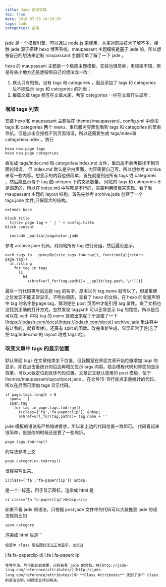 ```yaml
---
title: Jade 语法实践
toc: true
date: 2016-07-18 14:29:39
tags: Jade
categories: 前端
---
```


jade 是一个模板引擎，可以通过 node.js 来使用。本来对前端技术了解不多，接触 jade 源于搭建 hexo 博客系统。maupassant 主题模板是基于 jade 的，所以想按自己的想法来定制 maupassant 主题简单了解了一下 jade 。

hexo 的 maupassant 主题是一个极简主题模板，安装也很简单，用起来不错，但是有些小地方还是想按照自己的想法改一改：
1. 默认只有归档，没有 tags 和 categories ，而且添加了 tags 和 categories 后不能显示 tags 和 categories 的列表；
2. 每篇文章 tags 标签在文章末尾，希望 categories 一样在文章开头显示；

### 增加 tags 列表
安装 hexo 和 maupassant 主题后在 themes/maupassant/_ config.yml 中添加 tags 和 categories 两个 menu，重启服务界面能看到 tags 和 categories 的菜单导航。但是点击会报找不到页面错误，所以还需要生成 tags/index和categories/index 。执行
```
hexo new page tags
hexo new page categories
```
会生成 tags/index.md 和 categories/index.md 文件，重启后不会再报找不到页面的错误。
但 index.md 默认是空白页面，内容需要自己写，所以想参考 archive 来写一些内容。想显示的内容也很简单，首先就是列出所有 tags 或 categories ，然后能显示每个 tag 或category 下的文章数量。
网站的 tags 和 categories 不是固定的，所以在 index.md 中写死是不行的，需要利用模板来实现。看了看 maupassant 主题的 layout 结构，首先先参考 archive.jade 创建了一个 tags.jade 文件,只保留大的结构。
```
extends base

block title
  title= page.tag + ' | ' + config.title
block content

  include _partial/paginator.jade
```
参考 archive.jade 代码，对网站所有 tag 进行分组，然后遍历显示。
```
each tags in _.groupBy(site.tags.toArray(), function(p){return page.tag})
  ul.listing
    for tag in tags
      li
        h4
          a(href=url_for(tag.path))= _.split(tag.path,'\/')[1]
```
最后一行代码等号后边是 tag 的名字，原本以为 tag.name 就可以了，但是重建之后发现不能正常显示。不明白原因，查看了 hexo 的文档，在 hexo 的变量声明中 tag 的名字是page.tag，猜测是在 post 页面中才能引用 tag 属性。查了文档也没找到正确的打开方式，忽然发现 tag.path 可以正常显示 tag 的路径，所以是否可以在 path 中将 tag 的 name 提取出来呢？于是查了一下[https://lodash.com/docs](https://lodash.com/docs)( archive.jade 里注释中有让看的，就看看喽)，还真有 spilt 的函数。改完重新生成，显示正常了(别忘了把 tag/index.md 的 layout 改成 tags 哈)。


### 改变文章中 tags 的显示位置
默认界面 tags 在文章结束坐下位置，但我期望在界面文章开始位置增加 tags 的显示，即在点击量统计的后边再增加显示 tags 内容。结合模板代码和界面的显示效果，可以大致定位到具体代码位置。文章正文默认使用的 post 模板，位于 themes/maupassant/layout/post.jade 。在文件15-19行是点击量统计的代码，所以在后面可添加 tags 显示代码。
```
if page.tags.length > 0
  span= ' | '
  span.tag
    for tag in page.tags.toArray()
      i(class=['fa','fa-paperclip']) &nbsp;
      a(href=url_for(tag.path))= tag.name + ''

```
jade 模板的语法有严格缩进要求，所以和上边的代码位置一致即可。
代码看起来很简单，但是改的时候还是费了一些周折。
```
page.tags.toArray()
```
的写法参考上文
```
page.categories.toArray()
```
很容易写出来。
```
i(class=['fa','fa-paperclip']) &nbsp;
```
是一个 i 标签，用于显示图标，渲染成 html 是
```
<i class="fa fa-paperclip">&nbsp;</i>
```
如果不看 jade 的语法，只根据 post.jade 文件中的代码可以大致推测 jade 的语法规则比如
```
span.category
```
渲染成 html 后是```
<span class="category"></span>
```
但是单 class 属性图标无法正常显示，也试过
```
i.fa.fa-paperclip
或
i.fa i.fa-paperclip
```
等等写法，均不能达到效果，只好去看 jade 的文档。在[http://jade-lang.com/reference/attributes/](http://jade-lang.com/reference/attributes/)中 **Class Attributes** 找到了多个 class 的语法说明，问题至此得以解决。
